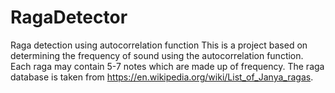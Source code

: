 # RagaDetector
Raga detection using autocorrelation function
This is a project based on determining the frequency of sound using the autocorrelation function.
Each raga may contain 5-7 notes which are made up of frequency.
The raga database is taken from https://en.wikipedia.org/wiki/List_of_Janya_ragas.
